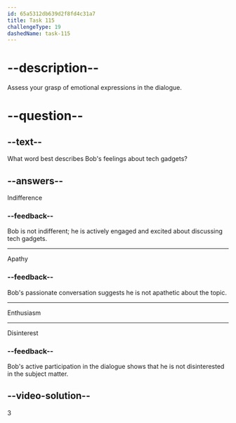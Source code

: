 ```yaml
---
id: 65a5312db639d2f8fd4c31a7
title: Task 115
challengeType: 19
dashedName: task-115
---
```


# --description--

Assess your grasp of emotional expressions in the dialogue.

# --question--

## --text--

What word best describes Bob's feelings about tech gadgets?

## --answers--

Indifference

### --feedback--

Bob is not indifferent; he is actively engaged and excited about discussing tech gadgets.

---

Apathy

### --feedback--

Bob's passionate conversation suggests he is not apathetic about the topic.

---

Enthusiasm

---

Disinterest

### --feedback--

Bob's active participation in the dialogue shows that he is not disinterested in the subject matter.

## --video-solution--

3
